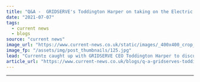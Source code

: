 ```yaml
---
title: "Q&A -  GRIDSERVE's Toddington Harper on taking on the Electric Highway"
date: "2021-07-07"
tags: 
  - current news
  - blogs
source: "current news"
image_url: "https://www.current-news.co.uk/static/images/_400x400_crop_center-center/Gridserve-partners-Ecotricity-image-GRIDSERVE.jpg"
image_fp: "/assets/img/post_thumbnails/125.jpg"
lead: "​Current± caught up with GRIDSERVE CEO Toddington Harper to discuss the acquisition, the funding required for its next steps and how the company is navigating the 'real challenges' of COVID-19 and Brexit."
article_url: "https://www.current-news.co.uk/blogs/q-a-gridserves-toddington-harper-on-taking-on-the-electric-highway?utm_source=rss-feeds&utm_medium=rss&utm_campaign=rss"
---
```


---
